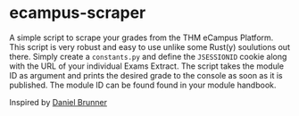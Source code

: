 # ecampus-scraper

A simple script to scrape your grades from the THM eCampus Platform. This script is very robust and easy to use unlike some Rust(y) soulutions out there. Simply
create a ``constants.py`` and define the ``JSESSIONID`` cookie along with the URL of your individual Exams Extract. The script takes the module ID as argument and prints the desired grade to the console as soon as it is published. The module ID can be found found in your module handbook.<br>

Inspired by [Daniel Brunner](https://www.dbrunner.de)
